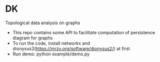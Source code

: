 # DK
Topological data analysis on graphs

* This repo contains some API to facilitate computation of persistence diagram for graphs
* To run the code, install networkx and dionysus2(https://mrzv.org/software/dionysus2/) at first
* Run demo: python example/demo.py


